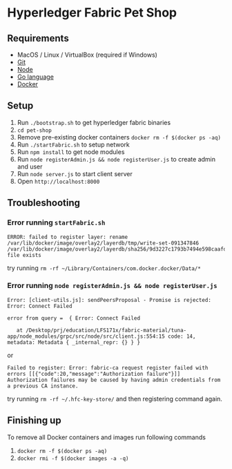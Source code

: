 # Hyperledger Fabric Pet Shop

## Requirements
- MacOS / Linux / VirtualBox (required if Windows)
- [Git](https://git-scm.com/downloads)
- [Node](https://nodejs.org/en/)
- [Go language](https://golang.org/dl/)
- [Docker](https://www.docker.com/)

## Setup
1. Run ```./bootstrap.sh``` to get hyperledger fabric binaries
2. ```cd pet-shop```
3. Remove pre-existing docker containers ```docker rm -f $(docker ps -aq)```
4. Run ```./startFabric.sh``` to setup network
5. Run ```npm install``` to get node modules
6. Run ```node registerAdmin.js && node registerUser.js``` to create admin and user
7. Run ```node server.js``` to start client server
8. Open ```http://localhost:8000```


## Troubleshooting

### Error running ```startFabric.sh```
```
ERROR: failed to register layer: rename
/var/lib/docker/image/overlay2/layerdb/tmp/write-set-091347846 /var/lib/docker/image/overlay2/layerdb/sha256/9d3227c1793b7494e598caafd0a5013900e17dcdf1d7bdd31d39c82be04fcf28: file exists
```

try running ```rm -rf ~/Library/Containers/com.docker.docker/Data/*```

### Error running ```node registerAdmin.js && node registerUser.js```
```
Error: [client-utils.js]: sendPeersProposal - Promise is rejected: Error: Connect Failed

error from query =  { Error: Connect Failed

   at /Desktop/prj/education/LFS171x/fabric-material/tuna-app/node_modules/grpc/src/node/src/client.js:554:15 code: 14, metadata: Metadata { _internal_repr: {} } }
```
or
```
Failed to register: Error: fabric-ca request register failed with errors [[{"code":20,"message":"Authorization failure"}]]
Authorization failures may be caused by having admin credentials from a previous CA instance.
```

try running ```rm -rf ~/.hfc-key-store/``` and then registering command again.

## Finishing up
To remove all Docker containers and images run following commands
1. ```docker rm -f $(docker ps -aq)```
2. ```docker rmi -f $(docker images -a -q)```
